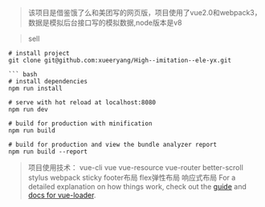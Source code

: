 > 该项目是借鉴饿了么和美团写的网页版，项目使用了vue2.0和webpack3，数据是模拟后台接口写的模拟数据,node版本是v8

> sell

```
# install project
git clone git@github.com:xueeryang/High--imitation--ele-yx.git 

``` bash
# install dependencies
npm run install

# serve with hot reload at localhost:8080
npm run dev

# build for production with minification
npm run build

# build for production and view the bundle analyzer report
npm run build --report
```
> 项目使用技术：
> vue-cli
vue
vue-resource
vue-router
better-scroll
stylus
webpack
sticky footer布局
flex弹性布局
响应式布局
For a detailed explanation on how things work, check out the [guide](http://vuejs-templates.github.io/webpack/) and [docs for vue-loader](http://vuejs.github.io/vue-loader).
